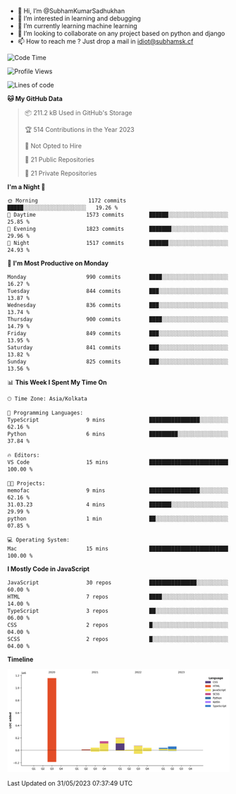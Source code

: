 - 👋 Hi, I’m @SubhamKumarSadhukhan
- 👀 I’m interested in learning and debugging
- 🌱 I’m currently learning machine learning
- 💞️ I’m looking to collaborate on any project based on python and django
- 📫 How to reach me ?
      Just drop a mail in idiot@subhamsk.cf

<!---
SubhamKumarSadhukhan/SubhamKumarSadhukhan is a ✨ special ✨ repository because its `README.md` (this file) appears on your GitHub profile.
You can click the Preview link to take a look at your changes.
--->


<!--START_SECTION:waka-->
![Code Time](http://img.shields.io/badge/Code%20Time-1%2C212%20hrs%2057%20mins-blue)

![Profile Views](http://img.shields.io/badge/Profile%20Views-24-blue)

![Lines of code](https://img.shields.io/badge/From%20Hello%20World%20I%27ve%20Written-1.8%20million%20lines%20of%20code-blue)

**🐱 My GitHub Data** 

> 📦 211.2 kB Used in GitHub's Storage 
 > 
> 🏆 514 Contributions in the Year 2023
 > 
> 🚫 Not Opted to Hire
 > 
> 📜 21 Public Repositories 
 > 
> 🔑 21 Private Repositories 
 > 
**I'm a Night 🦉** 

```text
🌞 Morning                1172 commits        █████░░░░░░░░░░░░░░░░░░░░   19.26 % 
🌆 Daytime                1573 commits        ██████░░░░░░░░░░░░░░░░░░░   25.85 % 
🌃 Evening                1823 commits        ███████░░░░░░░░░░░░░░░░░░   29.96 % 
🌙 Night                  1517 commits        ██████░░░░░░░░░░░░░░░░░░░   24.93 % 
```
📅 **I'm Most Productive on Monday** 

```text
Monday                   990 commits         ████░░░░░░░░░░░░░░░░░░░░░   16.27 % 
Tuesday                  844 commits         ███░░░░░░░░░░░░░░░░░░░░░░   13.87 % 
Wednesday                836 commits         ███░░░░░░░░░░░░░░░░░░░░░░   13.74 % 
Thursday                 900 commits         ████░░░░░░░░░░░░░░░░░░░░░   14.79 % 
Friday                   849 commits         ███░░░░░░░░░░░░░░░░░░░░░░   13.95 % 
Saturday                 841 commits         ███░░░░░░░░░░░░░░░░░░░░░░   13.82 % 
Sunday                   825 commits         ███░░░░░░░░░░░░░░░░░░░░░░   13.56 % 
```


📊 **This Week I Spent My Time On** 

```text
🕑︎ Time Zone: Asia/Kolkata

💬 Programming Languages: 
TypeScript               9 mins              ████████████████░░░░░░░░░   62.16 % 
Python                   6 mins              █████████░░░░░░░░░░░░░░░░   37.84 % 

🔥 Editors: 
VS Code                  15 mins             █████████████████████████   100.00 % 

🐱‍💻 Projects: 
memofac                  9 mins              ████████████████░░░░░░░░░   62.16 % 
31.03.23                 4 mins              ███████░░░░░░░░░░░░░░░░░░   29.99 % 
python                   1 min               ██░░░░░░░░░░░░░░░░░░░░░░░   07.85 % 

💻 Operating System: 
Mac                      15 mins             █████████████████████████   100.00 % 
```

**I Mostly Code in JavaScript** 

```text
JavaScript               30 repos            ███████████████░░░░░░░░░░   60.00 % 
HTML                     7 repos             ████░░░░░░░░░░░░░░░░░░░░░   14.00 % 
TypeScript               3 repos             ██░░░░░░░░░░░░░░░░░░░░░░░   06.00 % 
CSS                      2 repos             █░░░░░░░░░░░░░░░░░░░░░░░░   04.00 % 
SCSS                     2 repos             █░░░░░░░░░░░░░░░░░░░░░░░░   04.00 % 
```



**Timeline**

![Lines of Code chart](https://raw.githubusercontent.com/SubhamKumarSadhukhan/SubhamKumarSadhukhan/main/assets/bar_graph.png)


 Last Updated on 31/05/2023 07:37:49 UTC
<!--END_SECTION:waka-->
